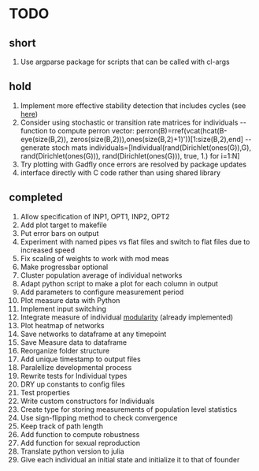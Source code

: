 # TODO

## short

1. Use argparse package for scripts that can be called with cl-args

## hold

1. Implement more effective stability detection that includes cycles (see [here](http://dx.plos.org/10.1371/journal.pone.0034285))
1. Consider using stochastic or transition rate matrices for individuals -- function to compute perron vector: perron(B)=rref(vcat(hcat(B-eye(size(B,2)), zeros(size(B,2))),ones(size(B,2)+1)'))[1:size(B,2),end] -- generate stoch mats individuals=[Individual(rand(Dirichlet(ones(G)),G), rand(Dirichlet(ones(G))), rand(Dirichlet(ones(G))), true, 1.) for i=1:N]
1. Try plotting with Gadfly once errors are resolved by package updates
1. interface directly with C code rather than using shared library

## completed

1. Allow specification of INP1, OPT1, INP2, OPT2
1. Add plot target to makefile
1. Put error bars on output
1. Experiment with named pipes vs flat files and switch
to flat files due to increased speed
1. Fix scaling of weights to work with mod meas
1. Make progressbar optional
1. Cluster population average of individual networks
1. Adapt python script to make a plot for each column in output
1. Add parameters to configure measurement period
1. Plot measure data with Python
1. Implement input switching
1. Integrate measure of individual [modularity][1] (already implemented)
1. Plot heatmap of networks
1. Save networks to dataframe at any timepoint
1. Save Measure data to dataframe
1. Reorganize folder structure
1. Add unique timestamp to output files
1. Paralellize developmental process
1. Rewrite tests for Individual types
1. DRY up constants to config files
1. Test properties
1. Write custom constructors for Individuals
1. Create type for storing measurements of population level statistics
1. Use sign-flipping method to check convergence
1. Keep track of path length
1. Add function to compute robustness
1. Add function for sexual reproduction
1. Translate python version to julia
1. Give each individual an initial state and initialize it to that of founder


[1]: http://igraph.sourceforge.net/doc/python/igraph.GraphBase-class.html#modularity
